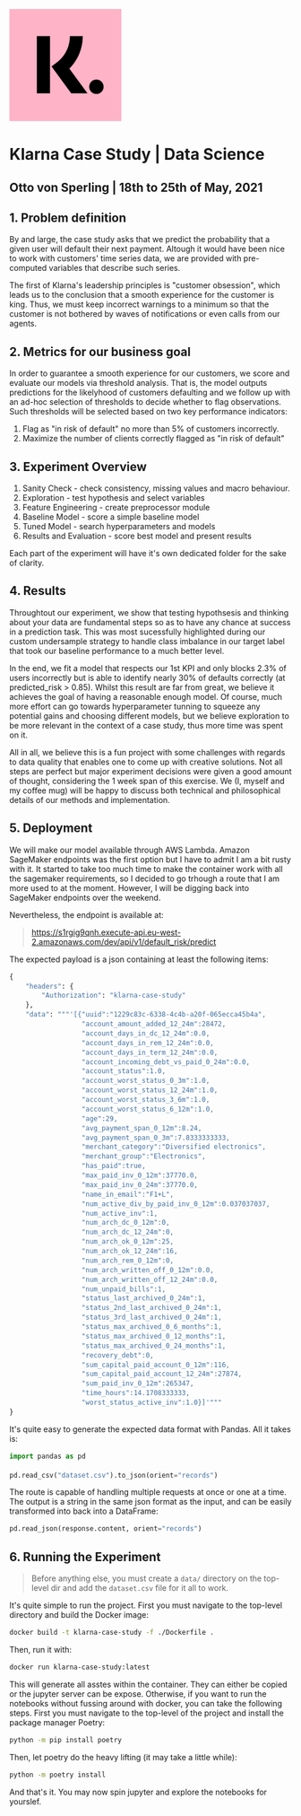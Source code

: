 
[![Klarna logo](assets/logo.png)](https://https://www.klarna.com/us/)

# Klarna Case Study | Data Science
## **Otto von Sperling** | 18th to 25th of May, 2021

## 1. Problem definition
By and large, the case study asks that we predict the probability that a given user will default their next payment.
Altough it would have been nice to work with customers' time series data, we are provided with pre-computed variables that describe such series.

The first of Klarna's leadership principles is "customer obsession", which leads us
to the conclusion that a smooth experience for the customer is king. Thus, we must keep incorrect warnings to a minimum so that the customer
is not bothered by waves of notifications or even calls from our agents.

## 2. Metrics for our business goal
In order to guarantee a smooth experience for our customers, we score and evaluate our models via threshold analysis. That is, the model outputs predictions for the likelyhood of customers defaulting and we follow up with an ad-hoc selection of thresholds to decide whether to flag observations. Such thresholds will be selected based on two key performance indicators:

1. Flag as "in risk of default" no more than 5% of customers incorrectly.
2. Maximize the number of clients correctly flagged as "in risk of default"

## 3. Experiment Overview

1. Sanity Check - check consistency, missing values and macro behaviour.
2. Exploration - test hypothesis and select variables
3. Feature Engineering - create preprocessor module
4. Baseline Model - score a simple baseline model
5. Tuned Model - search hyperparameters and models
6. Results and Evaluation - score best model and present results

Each part of the experiment will have it's own dedicated folder for the sake of clarity.

## 4. Results
Throughtout our experiment, we show that testing hypothsesis and thinking about your data are fundamental steps so as to have any chance at success in a prediction task. This was most sucessfully highlighted during our custom undersample strategy to handle class imbalance in our target label that took our baseline performance to a much better level.

In the end, we fit a model that respects our 1st KPI and only blocks 2.3% of users incorrectly but is able to identify nearly 30% of defaults correctly (at predicted_risk > 0.85). Whilst this result are far from great, we believe it achieves the goal of having a reasonable enough model. Of course, much more effort can go towards hyperparameter tunning to squeeze any potential gains and choosing different models, but we believe exploration to be more relevant in the context of a case study, thus more time was spent on it.

All in all, we believe this is a fun project with some challenges with regards to data quality that enables one to come up with creative solutions. Not all steps are perfect but major experiment decisions were given a good amount of thought, considering the 1 week span of this exercise. We (I, myself and my coffee mug) will be happy to discuss both technical and philosophical details of our methods and implementation.

## 5. Deployment
We will make our model available through AWS Lambda. Amazon SageMaker endpoints was the first option but I have to admit I am a bit rusty with it. It started to take too much time to make the container work with all the sagemaker requirements, so I decided to go trhough a route that I am more used to at the moment. However, I will be digging back into SageMaker endpoints over the weekend.

Nevertheless, the endpoint is available at:

> https://s1rgig9qnh.execute-api.eu-west-2.amazonaws.com/dev/api/v1/default_risk/predict

The expected payload is a json containing at least the following items:
```python
{
    "headers": {
        "Authorization": "klarna-case-study"
    },
    "data": """'[{"uuid":"1229c83c-6338-4c4b-a20f-065ecca45b4a",
                  "account_amount_added_12_24m":28472,
                  "account_days_in_dc_12_24m":0.0,
                  "account_days_in_rem_12_24m":0.0,
                  "account_days_in_term_12_24m":0.0,
                  "account_incoming_debt_vs_paid_0_24m":0.0,
                  "account_status":1.0,
                  "account_worst_status_0_3m":1.0,
                  "account_worst_status_12_24m":1.0,
                  "account_worst_status_3_6m":1.0,
                  "account_worst_status_6_12m":1.0,
                  "age":29,
                  "avg_payment_span_0_12m":8.24,
                  "avg_payment_span_0_3m":7.8333333333,
                  "merchant_category":"Diversified electronics",
                  "merchant_group":"Electronics",
                  "has_paid":true,
                  "max_paid_inv_0_12m":37770.0,
                  "max_paid_inv_0_24m":37770.0,
                  "name_in_email":"F1+L",
                  "num_active_div_by_paid_inv_0_12m":0.037037037,
                  "num_active_inv":1,
                  "num_arch_dc_0_12m":0,
                  "num_arch_dc_12_24m":0,
                  "num_arch_ok_0_12m":25,
                  "num_arch_ok_12_24m":16,
                  "num_arch_rem_0_12m":0,
                  "num_arch_written_off_0_12m":0.0,
                  "num_arch_written_off_12_24m":0.0,
                  "num_unpaid_bills":1,
                  "status_last_archived_0_24m":1,
                  "status_2nd_last_archived_0_24m":1,
                  "status_3rd_last_archived_0_24m":1,
                  "status_max_archived_0_6_months":1,
                  "status_max_archived_0_12_months":1,
                  "status_max_archived_0_24_months":1,
                  "recovery_debt":0,
                  "sum_capital_paid_account_0_12m":116,
                  "sum_capital_paid_account_12_24m":27874,
                  "sum_paid_inv_0_12m":265347,
                  "time_hours":14.1708333333,
                  "worst_status_active_inv":1.0}]'"""
}
```
It's quite easy to generate the expected data format with Pandas. All it takes is:
```python
import pandas as pd

pd.read_csv("dataset.csv").to_json(orient="records")
```

The route is capable of handling multiple requests at once or one at a time.
The output is a string in the same json format as the input, and can be easily transformed into back into a DataFrame:
```python
pd.read_json(response.content, orient="records")
```

## 6. Running the Experiment

> Before anything else, you must create a `data/` directory on the top-level dir and add the `dataset.csv` file for it all to work.

It's quite simple to run the project. First you must navigate to the top-level directory and build the Docker image:
```bash
docker build -t klarna-case-study -f ./Dockerfile .
```

Then, run it with:
```bash
docker run klarna-case-study:latest
```

This will generate all asstes within the container. They can either be copied or the jupyter server can be expose. Otherwise, if you want to run the notebooks without fussing around with docker, you can take the following steps.
First you must navigate to the top-level of the project and install the package manager Poetry:
```bash
python -m pip install poetry
```

Then, let poetry do the heavy lifting (it may take a little while):
```bash
python -m poetry install
```

And that's it. You may now spin jupyter and explore the notebooks for yourslef.
